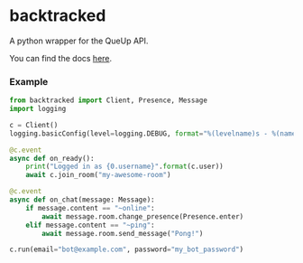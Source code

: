 # backtracked

A python wrapper for the QueUp API.

You can find the docs [here](https://backtracked.readthedocs.io/).

### Example

```python
from backtracked import Client, Presence, Message
import logging

c = Client()
logging.basicConfig(level=logging.DEBUG, format="%(levelname)s - %(name)s: %(message)s")

@c.event
async def on_ready():
    print("Logged in as {0.username}".format(c.user))
    await c.join_room("my-awesome-room")

@c.event
async def on_chat(message: Message):
    if message.content == "~online":
        await message.room.change_presence(Presence.enter)
    elif message.content == "~ping":
        await message.room.send_message("Pong!")

c.run(email="bot@example.com", password="my_bot_password")
```
